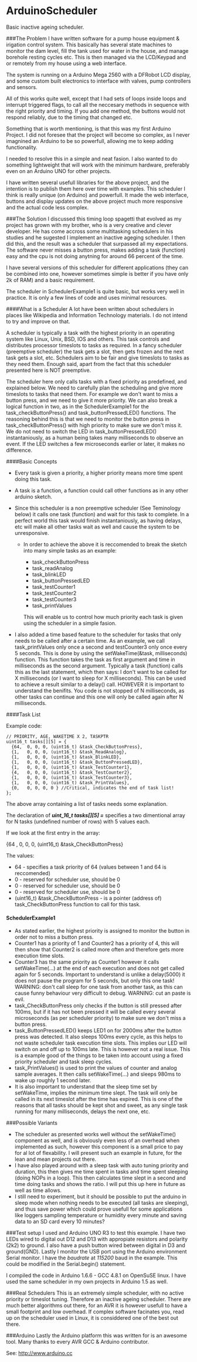 # ArduinoScheduler
Basic inactive ageing scheduler.

###The Problem
I have written software for a pump house equipment & irigation control system.
This basically has several state machines to monitor the dam level, fill the tank used for
water in the house, and manage borehole resting cycles etc.
This is then managed via the LCD/Keypad and or remotely from my house using a web interface.

The system is running on a Arduino Mega 2560 with a DFRobot LCD display, and some custom built electronics
to interface with valves, pump controllers and sensors.

All of this works quite well, except that I had sets of loops inside loops and interrupt triggered flags, to call all
the neccesary methods in sequence with the right priority and timing. If you add one method, the buttons would not
respond reliably, due to the timing that changed etc.

Something that is worth mentioning, is that this was my first Arduino Project. I did not foresee that the
project will become so complex, as I never imagnined an Arduino to be so powerfull, allowing me to keep adding functionality.

I needed to resolve this in a simple and neat fasion. I also wanted to do something lightweight that will work with the
minimum hardware, preferably even on an Arduino UNO for other projects.

I have written several usefull libraries for the above project, and the intention is to publish them here
over time with examples. This scheduler I think is really unique (on Arduino) and powerfull. It made the web
interface, buttons and display updates on the above project much more responsive and the actual code less complex.

###The Solution
I discussed this timing loop spagetti that evolved as my project has grown with my brother, who is
a very creative and clever developer. He has come accross some multitasking schedulers in his studies and he
sugested I implement an inactive ageging scheduler. I then did this, and the result was a scheduler that
surpassed all my expectations. The software never misses a button press, makes adding a task (function)
easy and the cpu is not doing anytning for around 66 percent of the time.

I have several versions of this scheduler for different applications (they can be combined into one, however
sometimes simple is better if you have only 2k of RAM) and a basic requirement.

The scheduler in SchedulerExample1 is quite basic, but works very well in practice. It is only a few lines of code
and uses minimal resources.

####What is a Scheduler
A lot have been written about schedulers in places like Wikipedia and Information Technology materials.
I do not intend to try and improve on that.

A scheduler is typically a task with the highest priority in an operating system like Linux, Unix, BSD, IOS and others.
This task controls and distributes processor timeslots to tasks as required. In a fancy scheduler (preemptive scheduler)
the task gets a slot, then gets frozen and the next task gets a slot, etc. Schedulers aim to be fair and give timeslots
to tasks as they need them. Enough said, apart from the fact that this scheduler presented here is NOT preemptive.

The scheduler here only calls tasks with a fixed priority as predefined, and explained below. We need to carefully
plan the scheduling and give more timeslots to tasks that need them. For example we don't want to miss a button press,
and we need to give it more priority. We can also break a logical function in two, as in the SchedulerExample1 for the
task_checkButtonPress() and task_buttonPressedLED() functions. The reasoning behind this is that we need to monitor the
button press in task_checkButtonPress() with high priority to make sure we don't miss it. We do not need to switch the LED
in task_buttonPressedLED() instantaniously, as a human being takes many milliseconds to observe an event. If the LED switches
a few microseconds earlier or later, it makes no difference.


####Basic Concepts

* Every task is given a priority, a higher priority means more time spent doing this task.

* A task is a function, a function could call other functions as in any other arduino sketch.

* Since this scheduler is a non preemptive scheduler (See Teminology below) it calls one task (function) and wait for
  this task to complete. In a perfect world this task would finish instantaniously, as having delays, etc will make all
  other tasks wait as well and cause the system to be unresponsive.

  * In order to achieve the above it is reccomended to break the sketch into many simple tasks as an example:
    * task_checkButtonPress
    * task_readAnalog
    * task_blinkLED
    * task_buttonPressedLED
    * task_testCounter1
    * task_testCounter2
    * task_testCounter3
    * task_printValues
    
    This will enable us to control how much priority each task is given using the scheduler in a simple fasion.
    
* I also added a time based feature to the scheduler for tasks that only needs to be called after a certain time.
  As an example, we call task_printValues only once a second and testCounter3 only once every 5 seconds. This is done by using 
  the setWakeTime(&task, milliseconds) function. This function takes the task as first argument and time in 
  milliseconds as the second argument. Typically a task (function) calls this as the last statement, which then says:
  I don't want to be called for X milliseconds (or I want to sleep for X milliseconds). This can be used to achieve a result
  similar to a delay() call. HOWEVER it is important to understand the benifits. You code is not stopped of N milliseconds,
  as other tasks can continue and this one will only be called again after N milliseconds.
  
  
 ####Task List
 
 Example code:

``` 
// PRIORITY, AGE, WAKETIME X 2, TASKPTR
uint16_t tasks[][5] = {
  {64,  0, 0, 0, (uint16_t) &task_CheckButtonPress},
  {1,   0, 0, 0, (uint16_t) &task_ReadAnalog},
  {1,   0, 0, 0, (uint16_t) &task_BlinkLED},
  {1,   0, 0, 0, (uint16_t) &task_ButtonPressedLED},
  {1,   0, 0, 0, (uint16_t) &task_TestCounter1},
  {4,   0, 0, 0, (uint16_t) &task_TestCounter2},
  {1,   0, 0, 0, (uint16_t) &task_TestCounter3},
  {1,   0, 0, 0, (uint16_t) &task_PrintValues},
  {0,   0, 0, 0, 0 } //Critical, indicates the end of task list!
};
```

  
The above array containing a list of tasks needs some explanation.

The declaration of ***uint_16_t tasks[][5] =*** specifies a two dimentional array for N tasks (undefined number of rows)
with 5 values each.

If we look at the first entry in the array:

{64 ,  0, 0, 0, (uint16_t) &task_CheckButtonPress}


The values:

* 64 - specifies a task priority of 64 (values between 1 and 64 is reccomended)
* 0 - reserved for scheduler use, should be 0
* 0 - reserved for scheduler use, should be 0
* 0 - reserved for scheduler use, should be 0
* (uint16_t) &task_CheckButtonPress - is a pointer (address of) task_CheckButtonPress function to call for this task.


#### SchedulerExample1
* As stated earlier, the highest priority is assigned to monitor the button in order not to miss a button press.
* Counter1 has a priority of 1 and Counter2 has a priority of 4, this will then show that Counter2 
  is called more often and therefore gets more execution time slots.
* Counter3 has the same priority as Counter1 however it calls setWakeTime(...) at the end of each execution
  and does not get called again for 5 seconds. Important to understand is unlike a delay(5000) it does not pause
  the program for 5 seconds, but only this one task! WARNING: don't call sleep for one task from another task,
  as this can cause funny behaviour very difficult to debug. WARNING: cut an paste is evil.
* task_CheckButtonPress only checks if the button is still pressed after 100ms, but if it has not been pressed
  it will be called every several microseconds (as per scheduler priority) to make sure we don't miss a button press.
* task_ButtonPressedLED() keeps LED1 on for 2000ms after the button press was detected. It also sleeps 100ms every
  cycle, as this helps to not waste scheduler task execution time slots. This implies our LED will switch on and off up
  to 100ms late. This is however not a real issue. This is a example good of the things to be taken into account using a
  fixed priority scheduler and task sleep cycles.
* task_PrintValues() is used to print the values of counter and analog sample averages. It then calls setWakeTime(...)
  and sleeps 980ms to wake up roughly 1 second later.
* It is also important to understand that the sleep time set by setWakeTime, implies the minimum time slept. The task will
  only be called in its next timeslot after the time has expired. This is one of the reasons that all tasks should be kept
  shot and sweet, as any single task running for many milliseconds, delays the next one, etc.
  
  
###Possible Variants
* The scheduler as presented works well without the setWakeTime() component as well, and is obviously even less of an overhead
when implemented as such, however this component is a small price to pay for al lot of flexability. I will present such an example
in future, for the lean and mean projects out there.
* I have also played around with a sleep task with auto tuning priority and duration, this then gives me time spent in tasks and 
  time spent sleeping (doing NOPs in a loop). This then calculates time slept in a second and time doing tasks and shows the ratio. 
  I will put this up here in future as well as time allows.
* I still need to experiment, but it should be possible to put the arduino in sleep mode when nothing needs to be executed
  (all tasks are sleeping), and thus save power which could prove usefull for some applications like loggers sampling temperature
  or humidity every minute and saving data to an SD card every 10 minutes?

###Test setup
I used and Arduino UNO R3 to test this example. I have two LEDs wired to digital out D12 and D13 with appropiate resistors
and polarity (2k2) to ground. I also have a push button wired between digital in D3 and ground(GND). Lastly I monitor the
USB port using the Arduino environment Serial monitor. I have the *baudrate* at *115200* baud in the example. This could be
modified in the Serial.begin() statement.

I compiled the code in Arduino 1.6.6 - GCC 4.8.1 on OpenSuSE linux. I have used the same scheduler in my own projects in Arduino
1.5 as well.



###Real Schedulers
This is an extremely simple scheduler, with no active priority or timeslot tuning. Therefore an inactive ageing scheduler.
There are much better algorithms out there, for an AVR it is however usefull to have a small footprint and low overhead.
If complex software facinates you, read up on the scheduler used in Linux, it is considdered one of the best out there.


###Arduino
Lastly the Arduino platform this was written for is an awesome tool. 
Many thanks to every AVR GCC & Arduino contributor.

See: http://www.arduino.cc




